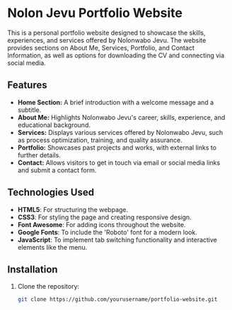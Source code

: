 # Nolon Jevu Portfolio Website

This is a personal portfolio website designed to showcase the skills, experiences, and services offered by Nolonwabo Jevu. The website provides sections on About Me, Services, Portfolio, and Contact Information, as well as options for downloading the CV and connecting via social media.

## Features

- **Home Section:** A brief introduction with a welcome message and a subtitle.
- **About Me:** Highlights Nolonwabo Jevu's career, skills, experience, and educational background.
- **Services:** Displays various services offered by Nolonwabo Jevu, such as process optimization, training, and quality assurance.
- **Portfolio:** Showcases past projects and works, with external links to further details.
- **Contact:** Allows visitors to get in touch via email or social media links and submit a contact form.

## Technologies Used

- **HTML5**: For structuring the webpage.
- **CSS3**: For styling the page and creating responsive design.
- **Font Awesome**: For adding icons throughout the website.
- **Google Fonts**: To include the 'Roboto' font for a modern look.
- **JavaScript**: To implement tab switching functionality and interactive elements like the menu.

## Installation

1. Clone the repository:

   ```bash
   git clone https://github.com/yourusername/portfolio-website.git
